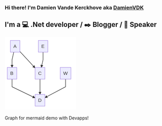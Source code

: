 ### Hi there! I'm Damien Vande Kerckhove aka [DamienVDK][WebSite]

## I'm a :computer: .Net developer / :black_nib: Blogger / :mega: Speaker

![](.\mermaids\graph-mermaid.png)

Graph for mermaid demo with Devapps!

[WebSite]: https://damienvdk.com
